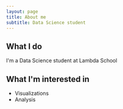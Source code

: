 ```yaml
---
layout: page
title: About me
subtitle: Data Science student
---
```


## What I do

I'm a Data Science student at Lambda School

## What I'm interested in

- Visualizations
- Analysis
